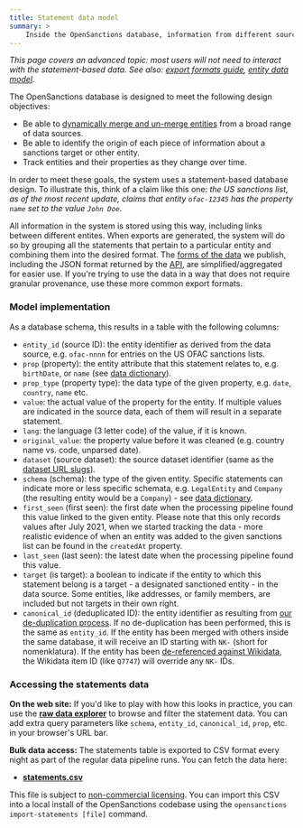 ```yaml
---
title: Statement data model
summary: >
    Inside the OpenSanctions database, information from different sources is stored in a statement-based data model which lets us trace the origin and temporal range of each attribute of any tracked entity.
---
```


*This page covers an advanced topic: most users will not need to interact with the statement-based data. See also: [export formats guide](/docs/bulk/), [entity data model](/docs/entities/).*

The OpenSanctions database is designed to meet the following design objectives:

* Be able to [dynamically merge and un-merge entities](/articles/2021-11-11-deduplication/) from a broad range of data sources.
* Be able to identify the origin of each piece of information about a sanctions target or other entity.
* Track entities and their properties as they change over time.

In order to meet these goals, the system uses a statement-based database design. To illustrate this, think of a claim like this one: *the US sanctions list, as of the most recent update, claims that entity ``ofac-12345`` has the property ``name`` set to the value `John Doe`*.

All information in the system is stored using this way, including links between different entites. When exports are generated, the system will do so by grouping all the statements that pertain to a particular entity and combining them into the desired format. The [forms of the data](/docs/bulk/) we publish, including the JSON format returned by the [API](/api/), are simplified/aggregated for easier use. If you're trying to use the data in a way that does not require granular provenance, use these more common export formats.

### Model implementation

As a database schema, this results in a table with the following columns:

* ``entity_id`` (source ID): the entity identifier as derived from the data source, e.g. ``ofac-nnnn`` for entries on the US OFAC sanctions lists.
* ``prop`` (property): the entity attribute that this statement relates to, e.g. ``birthDate``, or ``name`` (see [data dictionary](/reference/#schema)).
* ``prop_type`` (property type): the data type of the given property, e.g. ``date``, ``country``, ``name`` etc.
* ``value``: the actual value of the property for the entity. If multiple values are indicated in the source data, each of them will result in a separate statement.
* ``lang``: the language (3 letter code) of the value, if it is known.
* ``original_value``: the property value before it was cleaned (e.g. country name vs. code, unparsed date).
* ``dataset`` (source dataset): the source dataset identifier (same as the [dataset URL slugs](/datasets/#sources)).
* ``schema`` (schema): the type of the given entity. Specific statements can indicate more or less specific schemata, e.g. ``LegalEntity`` and ``Company`` (the resulting entity would be a ``Company``) - see [data dictionary](/reference/#schema).
* ``first_seen`` (first seen): the first date when the processing pipeline found this value linked to the given entity. Please note that this only records values after July 2021, when we started tracking the data - more realistic evidence of when an entity was added to the given sanctions list can be found in the ``createdAt`` property.
* ``last_seen`` (last seen): the latest date when the processing pipeline found this value.
* ``target`` (is target): a boolean to indicate if the entity to which this statement belong is a target - a designated sanctioned entity - in the data source. Some entities, like addresses, or family members, are included but not targets in their own right.
* ``canonical_id`` (deduplicated ID): the entity identifier as resulting from [our de-duplication process](/articles/2021-11-11-deduplication/). If no de-duplication has been performed, this is the same as ``entity_id``. If the entity has been merged with others inside the same database, it will receive an ID starting with ``NK-`` (short for nomenklatura). If the entity has been [de-referenced against Wikidata](/articles/2022-01-25-wikidata/), the Wikidata item ID (like ``Q7747``) will override any ``NK-`` IDs.

### <a id="download"></a> Accessing the statements data

**On the web site:** If you'd like to play with how this looks in practice, you can use the **[raw data explorer](/statements)** to browse and filter the statement data. You can add extra query parameters like `schema`, `entity_id`, `canonical_id`, `prop`, etc. in your browser's URL bar.

**Bulk data access:** The statements table is exported to CSV format every night as part of the regular data pipeline runs. You can fetch the data here:

* **[statements.csv](https://data.opensanctions.org/datasets/latest/statements.csv)**

This file is subject to [non-commercial licensing](/licensing/). You can import this CSV into a local install of the OpenSanctions codebase using the ``opensanctions import-statements [file]`` command.